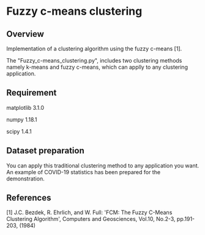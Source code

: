 Fuzzy c-means clustering
====

## Overview
Implementation of a clustering algorithm using the fuzzy c-means [1].

The "Fuzzy_c-means_clustering.py", includes two clustering methods namely k-means and fuzzy c-means, which can applly to any clustering application.


## Requirement
matplotlib 3.1.0

numpy 1.18.1

scipy 1.4.1


## Dataset preparation
You can apply this traditional clustering method to any application you want. An example of COVID-19 statistics has been prepared for the demonstration.


## References
[1] J.C. Bezdek, R. Ehrlich, and W. Full: 'FCM: The Fuzzy C-Means Clustering Algorithm', Computers and Geosciences, Vol.10, No.2-3, pp.191-203, (1984)
